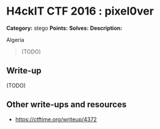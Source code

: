 # H4ckIT CTF 2016 : pixel0ver

**Category:** stego
**Points:**
**Solves:**
**Description:**

Algeria

> (TODO)
## Write-up

(TODO)

## Other write-ups and resources

* https://ctftime.org/writeup/4372
